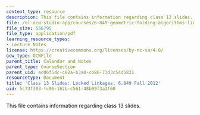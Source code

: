 ```yaml
---
content_type: resource
description: This file contains information regarding class 13 slides.
file: /ol-ocw-studio-app/courses/6-849-geometric-folding-algorithms-linkages-origami-polyhedra-fall-2012/5c73f383fc96162bc56148b09f3a2f60_MIT6_849F12_slidesC13.pdf
file_size: 556795
file_type: application/pdf
learning_resource_types:
- Lecture Notes
license: https://creativecommons.org/licenses/by-nc-sa/4.0/
ocw_type: OCWFile
parent_title: Calendar and Notes
parent_type: CourseSection
parent_uid: ac06f5dc-c82a-b3a0-cb86-73d3c54d5831
resourcetype: Document
title: 'Class 13 Slides: Locked Linkages, 6.849 Fall 2012'
uid: 5c73f383-fc96-162b-c561-48b09f3a2f60
---
```

This file contains information regarding class 13 slides.